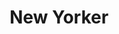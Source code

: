 ---
title: "New Yorker"
url: /hannover/new-yorker-niki-de-saint-phalle-promenade/
shop: Kleidung
---